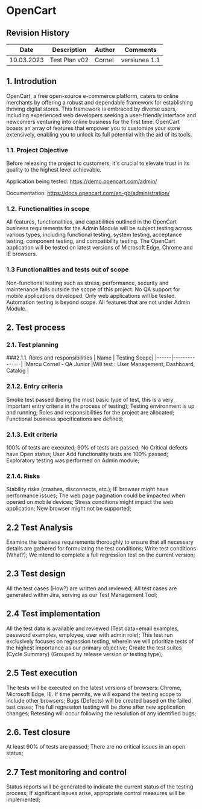 # OpenCart
## Revision History
| Date          | Description   | Author           | Comments     |
| ------------- | ------------- | ---------------- |--------------|
| 10.03.2023    | Test Plan v02 | Cornel           |versiunea 1.1 |

## 1. Introdution
OpenCart, a free open-source e-commerce platform, caters to online merchants by offering a robust and dependable framework for establishing thriving digital stores.
This framework is embraced by diverse users, including experienced web developers seeking a user-friendly interface and newcomers venturing into online business for the first time.
OpenCart boasts an array of features that empower you to customize your store extensively, enabling you to unlock its full potential with the aid of its tools.

### 1.1. Project Objective
Before releasing the project to customers, it's crucial to elevate trust in its quality to the highest level achievable.

Application being tested: https://demo.opencart.com/admin/

Documentation: https://docs.opencart.com/en-gb/administration/

### 1.2. Functionalities in scope
All features, functionalities, and capabilities outlined in the OpenCart business requirements for the Admin Module will be subject testing across various types, including functional testing, system testing, acceptance testing, component testing, and compatibility testing.
The OpenCart application will be tested on latest versions of Microsoft Edge, Chrome and IE browsers.

### 1.3 Functionalities and tests out of scope
Non-functional testing such as stress, performance, security and maintenance falls outside the scope of this project.
No QA support for mobile applications developed. Only web applications will be tested.
Automation testing is beyond scope.
All features that are not under Admin Module.

## 2. Test process
### 2.1. Test planning
###2.1.1. Roles and responsibilities
| Name | Testing Scope|
|------|---------------|
|Marcu Cornel - QA Junior |Will test : User Management, Dashboard, Catalog |

### 2.1.2. Entry criteria
Smoke test passed (being the most basic type of test, this is a very important entry criteria in the process of testing);
Testing environment is up and running;
Roles and responsibilities for the project are allocated;
Functional business specifications are defined;
### 2.1.3. Exit criteria
100% of tests are executed;
90% of tests are passed;
No Critical defects have Open status;
User Add functionality tests are 100% passed;
Exploratory testing was performed on Admin module;
### 2.1.4. Risks
Stability risks (crashes, disconnects, etc.);
IE browser might have performance issues;
The web page pagination could be impacted when opened on mobile devices;
Stress conditions might impact the web application;
New browser might not be supported;
## 2.2 Test Analysis
Examine the business requirements thoroughly to ensure that all necessary details are gathered for formulating the test conditions;
Write test conditions (What?);
We intend to complete a full regression test on the current version;
## 2.3 Test design
All the test cases (How?) are written and reviewed;
All test cases are generated within Jira, serving as our Test Management Tool;
## 2.4 Test implementation
All the test data is available and reviewed (Test data=email examples, password examples, employee, user with admin role);
This test run exclusively focuses on regression testing, wherein we will prioritize tests of the highest importance as our primary objective;
Create the test suites (Cycle Summary) (Grouped by release version or testing type);
## 2.5 Test execution
The tests will be executed on the latest versions of browsers: Chrome, Microsoft Edge, IE. If time permits, we will expand the testing scope to include other browsers;
Bugs (Defects) will be created based on the failed test cases;
The full regression testing will be done after new application changes;
Retesting will occur following the resolution of any identified bugs;
## 2.6. Test closure
At least 90% of tests are passed;
There are no critical issues in an open status;
## 2.7 Test monitoring and control
Status reports will be generated to indicate the current status of the testing process;
If significant issues arise, appropriate control measures will be implemented;
